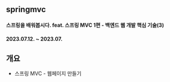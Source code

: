 ## springmvc
#### 스프링을 배워봅시다. feat. 스프링 MVC 1편 - 백엔드 웹 개발 핵심 기술(3)
#### 2023.07.12. ~ 2023.07.

## 개요
- 스프링 MVC - 웹페이지 만들기
